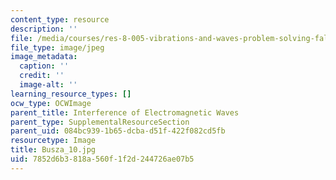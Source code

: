 ```yaml
---
content_type: resource
description: ''
file: /media/courses/res-8-005-vibrations-and-waves-problem-solving-fall-2012/7852d6b3818a560f1f2d244726ae07b5_Busza_10.jpg
file_type: image/jpeg
image_metadata:
  caption: ''
  credit: ''
  image-alt: ''
learning_resource_types: []
ocw_type: OCWImage
parent_title: Interference of Electromagnetic Waves
parent_type: SupplementalResourceSection
parent_uid: 084bc939-1b65-dcba-d51f-422f082cd5fb
resourcetype: Image
title: Busza_10.jpg
uid: 7852d6b3-818a-560f-1f2d-244726ae07b5
---
```

